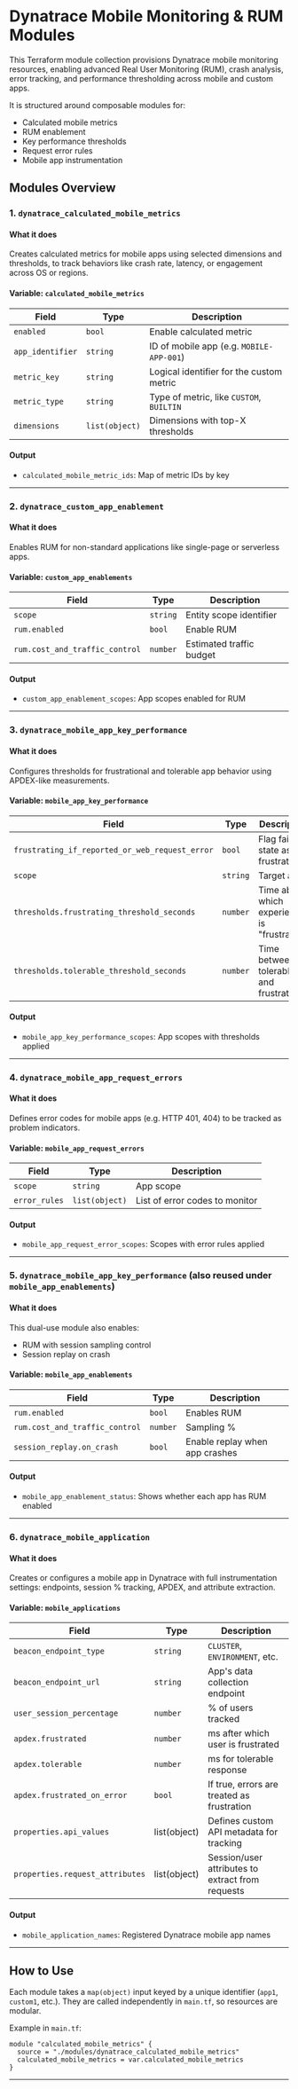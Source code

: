 
#  Dynatrace Mobile Monitoring & RUM Modules

This Terraform module collection provisions Dynatrace mobile monitoring resources, enabling advanced Real User Monitoring (RUM), crash analysis, error tracking, and performance thresholding across mobile and custom apps.

It is structured around composable modules for:
- Calculated mobile metrics
- RUM enablement
- Key performance thresholds
- Request error rules
- Mobile app instrumentation



##  Modules Overview

### 1. `dynatrace_calculated_mobile_metrics`

####  What it does
Creates calculated metrics for mobile apps using selected dimensions and thresholds, to track behaviors like crash rate, latency, or engagement across OS or regions.

####  Variable: `calculated_mobile_metrics`

| Field        | Type              | Description |
|-------------|-------------------|-------------|
| `enabled`        | `bool`           | Enable calculated metric |
| `app_identifier` | `string`         | ID of mobile app (e.g. `MOBILE-APP-001`) |
| `metric_key`     | `string`         | Logical identifier for the custom metric |
| `metric_type`    | `string`         | Type of metric, like `CUSTOM`, `BUILTIN` |
| `dimensions`     | `list(object)`   | Dimensions with top-X thresholds |



####  Output
- `calculated_mobile_metric_ids`: Map of metric IDs by key

---

### 2. `dynatrace_custom_app_enablement`

####  What it does
Enables RUM for non-standard applications like single-page or serverless apps.

####  Variable: `custom_app_enablements`

| Field                         | Type       | Description |
|------------------------------|------------|-------------|
| `scope`                      | `string`   | Entity scope identifier |
| `rum.enabled`                | `bool`     | Enable RUM |
| `rum.cost_and_traffic_control` | `number` | Estimated traffic budget |


####  Output
- `custom_app_enablement_scopes`: App scopes enabled for RUM

---

### 3. `dynatrace_mobile_app_key_performance`

####  What it does
Configures thresholds for frustrational and tolerable app behavior using APDEX-like measurements.

####  Variable: `mobile_app_key_performance`

| Field   | Type         | Description |
|--------|--------------|-------------|
| `frustrating_if_reported_or_web_request_error` | `bool` | Flag failure state as frustration |
| `scope`                                      | `string` | Target app |
| `thresholds.frustrating_threshold_seconds`  | `number` | Time above which experience is "frustrating" |
| `thresholds.tolerable_threshold_seconds`    | `number` | Time between tolerable and frustrating |


####  Output
- `mobile_app_key_performance_scopes`: App scopes with thresholds applied

---

### 4. `dynatrace_mobile_app_request_errors`

####  What it does
Defines error codes for mobile apps (e.g. HTTP 401, 404) to be tracked as problem indicators.

####  Variable: `mobile_app_request_errors`

| Field       | Type               | Description |
|------------|--------------------|-------------|
| `scope`     | `string`           | App scope |
| `error_rules` | `list(object)`   | List of error codes to monitor |


####  Output
- `mobile_app_request_error_scopes`: Scopes with error rules applied

---

### 5. `dynatrace_mobile_app_key_performance` (also reused under `mobile_app_enablements`)

####  What it does
This dual-use module also enables:
- RUM with session sampling control
- Session replay on crash
####  Variable: `mobile_app_enablements`

| Field        | Type               | Description |
|-------------|--------------------|-------------|
| `rum.enabled` | `bool`            | Enables RUM |
| `rum.cost_and_traffic_control` | `number`     | Sampling % |
| `session_replay.on_crash` | `bool`          | Enable replay when app crashes |



####  Output
- `mobile_app_enablement_status`: Shows whether each app has RUM enabled

---

### 6. `dynatrace_mobile_application`

####  What it does
Creates or configures a mobile app in Dynatrace with full instrumentation settings: endpoints, session % tracking, APDEX, and attribute extraction.

####  Variable: `mobile_applications`

| Field                    | Type       | Description |
|--------------------------|------------|-------------|
| `beacon_endpoint_type`   | `string`   | `CLUSTER`, `ENVIRONMENT`, etc. |
| `beacon_endpoint_url`    | `string`   | App's data collection endpoint |
| `user_session_percentage`| `number`   | % of users tracked |
| `apdex.frustrated`       | `number`   | ms after which user is frustrated |
| `apdex.tolerable`        | `number`   | ms for tolerable response |
| `apdex.frustrated_on_error` | `bool` | If true, errors are treated as frustration |
| `properties.api_values` | list(object) | Defines custom API metadata for tracking |
| `properties.request_attributes` | list(object) | Session/user attributes to extract from requests |


####  Output
- `mobile_application_names`: Registered Dynatrace mobile app names

---

##  How to Use

Each module takes a `map(object)` input keyed by a unique identifier (`app1`, `custom1`, etc.). They are called independently in `main.tf`, so resources are modular.

Example in `main.tf`:
```hcl
module "calculated_mobile_metrics" {
  source = "./modules/dynatrace_calculated_mobile_metrics"
  calculated_mobile_metrics = var.calculated_mobile_metrics
}
```

---

